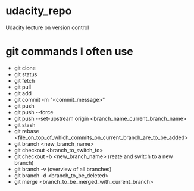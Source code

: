 # udacity_repo
Udacity lecture on version control

# git commands I often use
- git clone
- git status
- git fetch
- git pull
- git add
- git commit -m "<commit_message>"
- git push
- git push --force
- git push --set-upstream origin <branch_name_current_branch_name>
- git stash
- git rebase <file_on_top_of_which_commits_on_current_branch_are_to_be_added>
- git branch <new_branch_name>
- git checkout <branch_to_switch_to>
- git checkout -b <new_branch_name> (reate and switch to a new branch) 
- git branch -v (overview of all branches)
- git branch -d <branch_to_be_deleted>
- git merge <branch_to_be_merged_with_current_branch> 
